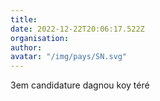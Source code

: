 ```yaml
---
title: 
date: 2022-12-22T20:06:17.522Z
organisation: 
author: 
avatar: "/img/pays/SN.svg"
---
```


3em candidature dagnou koy téré